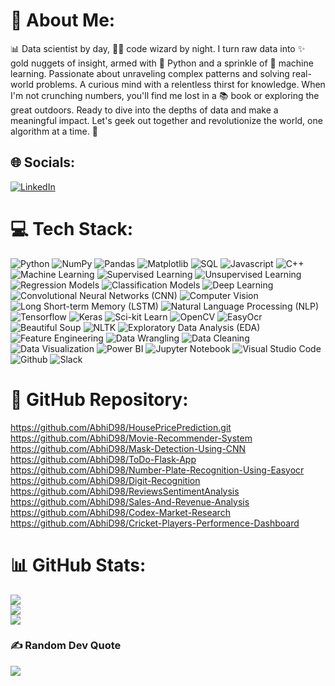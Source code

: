 # 💫 About Me:
📊 Data scientist by day, 🧙‍♂️ code wizard by night. I turn raw data into ✨ gold nuggets of insight, armed with 🐍 Python and a sprinkle of 🤖 machine learning. Passionate about unraveling complex patterns and solving real-world problems. A curious mind with a relentless thirst for knowledge. When I'm not crunching numbers, you'll find me lost in a 📚 book or exploring the great outdoors. Ready to dive into the depths of data and make a meaningful impact. Let's geek out together and revolutionize the world, one algorithm at a time. 🚀


## 🌐 Socials:
[![LinkedIn](https://img.shields.io/badge/LinkedIn-%230077B5.svg?logo=linkedin&logoColor=white)](https://linkedin.com/in/abhimanyu-dave-9b1038175) 

# 💻 Tech Stack:
![Python](https://img.shields.io/badge/python-3670A0?style=for-the-badge&logo=python&logoColor=ffdd54) ![NumPy](https://img.shields.io/badge/numpy-%23013243.svg?style=for-the-badge&logo=numpy&logoColor=white) ![Pandas](https://img.shields.io/badge/pandas-%23150458.svg?style=for-the-badge&logo=pandas&logoColor=white) ![Matplotlib](https://img.shields.io/badge/Matplotlib-%230C55A5.svg?style=for-the-badge&logo=python&logoColor=%white) ![SQL](https://img.shields.io/badge/sql-%23032F63.svg?style=for-the-badge&logo=amazon-dynamodb&logoColor=white) ![Javascript](https://img.shields.io/badge/javascript-%23323330.svg?style=for-the-badge&logo=javascript&logoColor=%23F7DF1E) ![C++](https://img.shields.io/badge/c%2B%2B-%2300599C.svg?style=for-the-badge&logo=c%2B%2B&logoColor=white) ![Machine Learning](https://img.shields.io/badge/Machine%20Learning-%23339DFF.svg?style=for-the-badge) ![Supervised Learning](https://img.shields.io/badge/Supervised%20Learning-%23F7931E.svg?style=for-the-badge) ![Unsupervised Learning](https://img.shields.io/badge/Unsupervised%20Learning-%23F7931E.svg?style=for-the-badge) ![Regression Models](https://img.shields.io/badge/Regression%20Models-%23F7931E.svg?style=for-the-badge) ![Classification Models](https://img.shields.io/badge/Classification%20Models-%23F7931E.svg?style=for-the-badge) ![Deep Learning](https://img.shields.io/badge/Deep%20Learning-%23EE4C2C.svg?style=for-the-badge) ![Convolutional Neural Networks (CNN)](https://img.shields.io/badge/Convolutional%20Neural%20Networks%20(CNN)-%23EE4C2C.svg?style=for-the-badge) ![Computer Vision](https://img.shields.io/badge/Computer%20Vision-%23EE4C2C.svg?style=for-the-badge) ![Long Short-term Memory (LSTM)](https://img.shields.io/badge/Long%20Short--term%20Memory%20(LSTM)-%23EE4C2C.svg?style=for-the-badge) ![Natural Language Processing (NLP)](https://img.shields.io/badge/Natural%20Language%20Processing%20(NLP)-%23EE4C2C.svg?style=for-the-badge) ![Tensorflow](https://img.shields.io/badge/Tensorflow-%23FF6F00.svg?style=for-the-badge&logo=TensorFlow&logoColor=white) ![Keras](https://img.shields.io/badge/Keras-%23D00000.svg?style=for-the-badge&logo=Keras&logoColor=white) ![Sci-kit Learn](https://img.shields.io/badge/scikit--learn-%23F7931E.svg?style=for-the-badge&logo=scikit-learn&logoColor=white) ![OpenCV](https://img.shields.io/badge/OpenCV-%23FF6F00.svg?style=for-the-badge&logo=OpenCV&logoColor=white) ![EasyOcr](https://img.shields.io/badge/EasyOcr-%231E415D.svg?style=for-the-badge) ![Beautiful Soup](https://img.shields.io/badge/Beautiful%20Soup-%23414E52.svg?style=for-the-badge) ![NLTK](https://img.shields.io/badge/NLTK-%23333330.svg?style=for-the-badge) ![Exploratory Data Analysis (EDA)](https://img.shields.io/badge/Exploratory%20Data%20Analysis%20(EDA)-%23333330.svg?style=for-the-badge) ![Feature Engineering](https://img.shields.io/badge/Feature%20Engineering-%23333330.svg?style=for-the-badge) ![Data Wrangling](https://img.shields.io/badge/Data%20Wrangling-%23333330.svg?style=for-the-badge) ![Data Cleaning](https://img.shields.io/badge/Data%20Cleaning-%23333330.svg?style=for-the-badge) ![Data Visualization](https://img.shields.io/badge/Data%20Visualization-%23333330.svg?style=for-the-badge) ![Power BI](https://img.shields.io/badge/Power%20BI-%23333330.svg?style=for-the-badge) ![Jupyter Notebook](https://img.shields.io/badge/Jupyter%20Notebook-%2300324D.svg?style=for-the-badge) ![Visual Studio Code](https://img.shields.io/badge/Visual%20Studio%20Code-%23007ACC.svg?style=for-the-badge&logo=visual-studio-code&logoColor=white) ![Github](https://img.shields.io/badge/Github-%23121011.svg?style=for-the-badge&logo=github&logoColor=white) ![Slack](https://img.shields.io/badge/Slack-%234A154B.svg?style=for-the-badge&logo=slack&logoColor=white)


# 📁 GitHub Repository:
https://github.com/AbhiD98/HousePricePrediction.git<br/>
https://github.com/AbhiD98/Movie-Recommender-System<br/>
https://github.com/AbhiD98/Mask-Detection-Using-CNN<br/>
https://github.com/AbhiD98/ToDo-Flask-App
https://github.com/AbhiD98/Number-Plate-Recognition-Using-Easyocr<br/>
https://github.com/AbhiD98/Digit-Recognition<br/>
https://github.com/AbhiD98/ReviewsSentimentAnalysis<br/>
https://github.com/AbhiD98/Sales-And-Revenue-Analysis<br/>
https://github.com/AbhiD98/Codex-Market-Research<br/>
https://github.com/AbhiD98/Cricket-Players-Performence-Dashboard<br/>

# 📊 GitHub Stats:
![](https://github-readme-stats.vercel.app/api?username=AbhiD98&theme=city_light&hide_border=false&include_all_commits=false&count_private=false)<br/>
![](https://github-readme-streak-stats.herokuapp.com/?user=AbhiD98&theme=city_light&hide_border=false)<br/>
![](https://github-readme-stats.vercel.app/api/top-langs/?username=AbhiD98&theme=city_light&hide_border=false&include_all_commits=false&count_private=false&layout=compact)


### ✍️ Random Dev Quote
![](https://quotes-github-readme.vercel.app/api?type=horizontal&theme=radical)

<!-- Proudly created with GPRM ( https://gprm.itsvg.in ) -->

